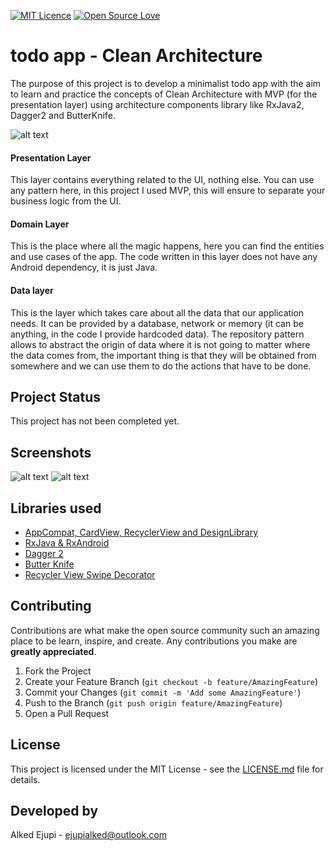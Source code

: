 [![MIT Licence](https://badges.frapsoft.com/os/mit/mit.svg?v=103)](https://opensource.org/licenses/mit-license.php)
[![Open Source Love](https://badges.frapsoft.com/os/v1/open-source.svg?v=103)](https://github.com/ellerbrock/open-source-badges/)
# todo app - Clean Architecture

The purpose of this project is to develop a minimalist todo app with the aim to learn and practice the concepts of Clean Architecture  with MVP (for the presentation layer) using architecture components library like RxJava2, Dagger2 and ButterKnife.


![alt text](https://raw.githubusercontent.com/ejupialked/todo-clean-architecture/master/art/architecture.png)


#### Presentation Layer
This layer contains everything related to the UI, nothing else. You can use any pattern here, in this project I used MVP, this will ensure to separate your business logic from the UI.
#### Domain Layer
This is the place where all the magic happens, here you can find the entities and use cases of the app. The code written in this layer does not have any Android dependency, it is just Java. 
#### Data layer
This is the layer which takes care about all the data that our application needs. It can be provided by a database, network or memory (it can be anything, in the code I provide hardcoded data). The repository pattern allows to abstract the origin of data where it is not going to matter where the data comes from, the important thing is that they will be obtained from somewhere and we can use them to do the actions that have to be done.

## Project Status
This project has not been completed yet.
## Screenshots

![alt text](https://raw.githubusercontent.com/EjupiAlked/todo-app/master/art/tasktype_art.png)
![alt text](https://raw.githubusercontent.com/EjupiAlked/todo-app/master/art/tasks_art.png)

## Libraries used
* [AppCompat, CardView, RecyclerView and DesignLibrary][2]
* [RxJava & RxAndroid][3]
* [Dagger 2][4]
* [Butter Knife][5]
* [Recycler View Swipe Decorator][6]

[2]: http://developer.android.com/intl/es/tools/support-library/index.html
[3]: https://github.com/ReactiveX/RxAndroid
[4]: https://github.com/google/dagger
[5]: https://github.com/JakeWharton/butterknife
[6]: https://github.com/xabaras/RecyclerViewSwipeDecorator
[7]: https://github.com/EjupiAlked/TodoQuick/blob/master/LICENSE



## Contributing

Contributions are what make the open source community such an amazing place to be learn, inspire, and create. Any contributions you make are **greatly appreciated**.

1. Fork the Project
2. Create your Feature Branch (`git checkout -b feature/AmazingFeature`)
3. Commit your Changes (`git commit -m 'Add some AmazingFeature'`)
4. Push to the Branch (`git push origin feature/AmazingFeature`)
5. Open a Pull Request
## License

This project is licensed under the MIT License - see the [LICENSE.md][7] file for details.

## Developed by

Alked Ejupi - ejupialked@outlook.com
